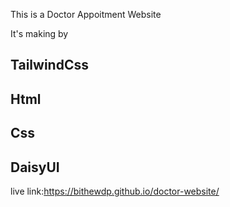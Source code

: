 This is a Doctor Appoitment Website

It's making by 
## TailwindCss
## Html
## Css
## DaisyUI

live link:https://bithewdp.github.io/doctor-website/


